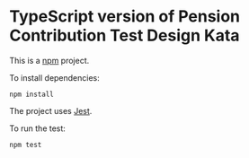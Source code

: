 TypeScript version of Pension Contribution Test Design Kata
===========================================================

This is a [npm](https://www.npmjs.com/) project.

To install dependencies:

    npm install

The project uses [Jest](https://jestjs.io/).

To run the test:

    npm test
